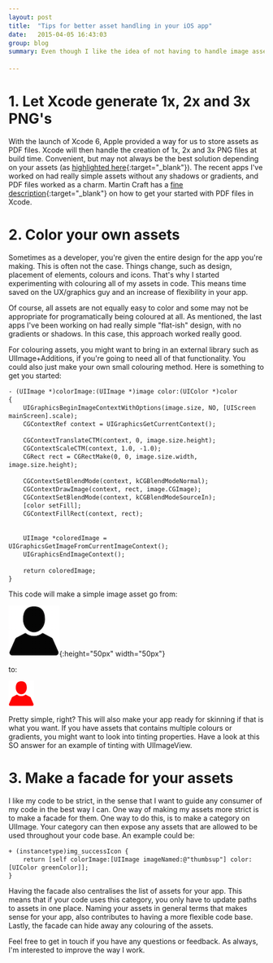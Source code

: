 ```yaml
---
layout: post
title:  "Tips for better asset handling in your iOS app"
date:   2015-04-05 16:43:03
group: blog
summary: Even though I like the idea of not having to handle image assets, it's often not a viable solution. Asset handling can easy be overlooked in a app that grows in complexity. Here are some of my suggestions for handling your assets better.

---
```


# 1. Let Xcode generate 1x, 2x and 3x PNG's
With the launch of Xcode 6, Apple provided a way for us to store assets as PDF files. Xcode will then handle the creation of 1x, 2x and 3x PNG files at build time. Convenient, but may not always be the best solution depending on your assets (as [highlighted here](http://bjango.com/articles/idontusepdfs/){:target="_blank"}). The recent apps I've worked on had really simple assets without any shadows or gradients, and PDF files worked as a charm. Martin Craft has a [fine description](http://martiancraft.com/blog/2014/09/vector-images-xcode6/){:target="_blank"} on how to get your started with PDF files in Xcode.

# 2. Color your own assets
Sometimes as a developer, you're given the entire design for the app you're making. This is often not the case. Things change, such as design, placement of elements, colours and icons. That's why I started experimenting with colouring all of my assets in code. This means time saved on the UX/graphics guy and an increase of flexibility in your app.

Of course, all assets are not equally easy to color and some may not be appropriate for programatically being coloured at all. As mentioned, the last apps I've been working on had really simple "flat-ish" design, with no gradients or shadows. In this case, this approach worked really good.

For colouring assets, you might want to bring in an external library such as UIImage+Additions, if you're going to need all of that functionality. You could also just make your own small colouring method. Here is something to get you started:

``` objc
- (UIImage *)colorImage:(UIImage *)image color:(UIColor *)color
{
    UIGraphicsBeginImageContextWithOptions(image.size, NO, [UIScreen mainScreen].scale);
    CGContextRef context = UIGraphicsGetCurrentContext();

    CGContextTranslateCTM(context, 0, image.size.height);
    CGContextScaleCTM(context, 1.0, -1.0);
    CGRect rect = CGRectMake(0, 0, image.size.width, image.size.height);

    CGContextSetBlendMode(context, kCGBlendModeNormal);
    CGContextDrawImage(context, rect, image.CGImage);
    CGContextSetBlendMode(context, kCGBlendModeSourceIn);
    [color setFill];
    CGContextFillRect(context, rect);


    UIImage *coloredImage = UIGraphicsGetImageFromCurrentImageContext();
    UIGraphicsEndImageContext();

    return coloredImage;
}
```

This code will make a simple image asset go from:

![Alt text](/assets/posts/1428243313539.png){:height="50px" width="50px"}

to:

<img src="/assets/posts/1428243326767.png" width="50" height="50">

Pretty simple, right? This will also make your app ready for skinning if that is what you want. If you have assets that contains multiple colours or gradients, you might want to look into tinting properties. Have a look at this SO answer for an example of tinting with UIImageView.

# 3. Make a facade for your assets
I like my code to be strict, in the sense that I want to guide any consumer of my code in the best way I can. One way of making my assets more strict is to make a facade for them. One way to do this, is to make a category on UIImage. Your category can then expose any assets that are allowed to be used throughout your code base. An example could be:

``` objc
+ (instancetype)img_successIcon {
    return [self colorImage:[UIImage imageNamed:@"thumbsup"] color:[UIColor greenColor]];
}
```

Having the facade also centralises the list of assets for your app. This means that if your code uses this category, you only have to update paths to assets in one place. Naming your assets in general terms that makes sense for your app, also contributes to having a more flexible code base. Lastly, the facade can hide away any colouring of the assets.

 

Feel free to get in touch if you have any questions or feedback. As always, I'm interested to improve the way I work.